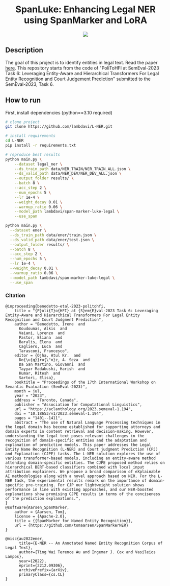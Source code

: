 <div align="center">    
 
# SpanLuke: Enhancing Legal NER using SpanMarker and LoRA
![](https://github.com/lambdavi/L-NER/blob/main/media/logo_temp.png?raw=True)
</div>

## Description   
The goal of this project is to identify entities in legal text.
Read the paper [here](https://github.com/lambdavi/SpanLuke/blob/main/media/Group12_DNLP.pdf).
This repository starts from the code of "PoliToHFI at SemEval-2023 Task 6: Leveraging Entity-Aware and Hierarchical Transformers For Legal Entity Recognition and Court Judgement Prediction" submitted to the SemEval-2023, Task 6.

## How to run   
First, install dependencies (python==3.10 required)
```bash
# clone project   
git clone https://github.com/lambdavi/L-NER.git

# install requirements   
cd L-NER 
pip install -r requirements.txt

# reproduce best results
python main.py \
    --dataset legal_ner \
    --ds_train_path data/NER_TRAIN/NER_TRAIN_ALL.json \
    --ds_valid_path data/NER_DEV/NER_DEV_ALL.json \
    --output_folder results/ \
    --batch 8 \
    --acc_step 2 \
    --num_epochs 5 \
    --lr 1e-4 \
    --weight_decay 0.01 \
    --warmup_ratio 0.06 \
    --model_path lambdavi/span-marker-luke-legal \
    --use_span

python main.py \
  --dataset ener \
  --ds_train_path data/ener/train.json \
  --ds_valid_path data/ener/test.json \
  --output_folder results/ \
  --batch 8 \
  --acc_step 2 \
  --num_epochs 5 \
  --lr 1e-4 \
  --weight_decay 0.01 \
  --warmup_ratio 0.06 \
  --model_path lambdavi/span-marker-luke-legal \
  --use_span
```

### Citation   
```
@inproceeding{benedetto-etal-2023-politohfi,
    title = "{P}oli{T}o{HFI} at {S}em{E}val-2023 Task 6: Leveraging Entity-Aware and Hierarchical Transformers For Legal Entity Recognition and Court Judgment Prediction",
    author = "Benedetto, Irene  and
      Koudounas, Alkis  and
      Vaiani, Lorenzo  and
      Pastor, Eliana  and
      Baralis, Elena  and
      Cagliero, Luca  and
      Tarasconi, Francesco",
    editor = {Ojha, Atul Kr.  and
      Do{\u{g}}ru{\"o}z, A. Seza  and
      Da San Martino, Giovanni  and
      Tayyar Madabushi, Harish  and
      Kumar, Ritesh  and
      Sartori, Elisa},
    booktitle = "Proceedings of the 17th International Workshop on Semantic Evaluation (SemEval-2023)",
    month = jul,
    year = "2023",
    address = "Toronto, Canada",
    publisher = "Association for Computational Linguistics",
    url = "https://aclanthology.org/2023.semeval-1.194",
    doi = "10.18653/v1/2023.semeval-1.194",
    pages = "1401--1411",
    abstract = "The use of Natural Language Processing techniques in the legal domain has become established for supporting attorneys and domain experts in content retrieval and decision-making. However, understanding the legal text poses relevant challenges in the recognition of domain-specific entities and the adaptation and explanation of predictive models. This paper addresses the Legal Entity Name Recognition (L-NER) and Court judgment Prediction (CPJ) and Explanation (CJPE) tasks. The L-NER solution explores the use of various transformer-based models, including an entity-aware method attending domain-specific entities. The CJPE proposed method relies on hierarchical BERT-based classifiers combined with local input attribution explainers. We propose a broad comparison of eXplainable AI methodologies along with a novel approach based on NER. For the L-NER task, the experimental results remark on the importance of domain-specific pre-training. For CJP our lightweight solution shows performance in line with existing approaches, and our NER-boosted explanations show promising CJPE results in terms of the conciseness of the prediction explanations.",
}
@software{Aarsen_SpanMarker,
    author = {Aarsen, Tom},
    license = {Apache-2.0},
    title = {{SpanMarker for Named Entity Recognition}},
    url = {https://github.com/tomaarsen/SpanMarkerNER}
}

@misc{au2022ener,
      title={E-NER -- An Annotated Named Entity Recognition Corpus of Legal Text}, 
      author={Ting Wai Terence Au and Ingemar J. Cox and Vasileios Lampos},
      year={2022},
      eprint={2212.09306},
      archivePrefix={arXiv},
      primaryClass={cs.CL}
}
```
